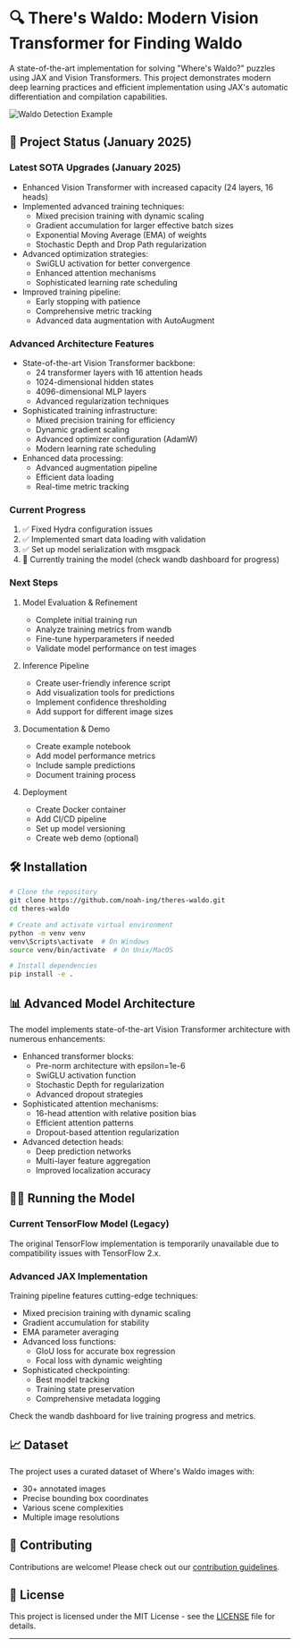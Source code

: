 # 🔍 There's Waldo: Modern Vision Transformer for Finding Waldo

A state-of-the-art implementation for solving "Where's Waldo?" puzzles using JAX and Vision Transformers. This project demonstrates modern deep learning practices and efficient implementation using JAX's automatic differentiation and compilation capabilities.

![Waldo Detection Example](docs/docs.png)

## 🚀 Project Status (January 2025)

### Latest SOTA Upgrades (January 2025)
- Enhanced Vision Transformer with increased capacity (24 layers, 16 heads)
- Implemented advanced training techniques:
  - Mixed precision training with dynamic scaling
  - Gradient accumulation for larger effective batch sizes
  - Exponential Moving Average (EMA) of weights
  - Stochastic Depth and Drop Path regularization
- Advanced optimization strategies:
  - SwiGLU activation for better convergence
  - Enhanced attention mechanisms
  - Sophisticated learning rate scheduling
- Improved training pipeline:
  - Early stopping with patience
  - Comprehensive metric tracking
  - Advanced data augmentation with AutoAugment

### Advanced Architecture Features
- State-of-the-art Vision Transformer backbone:
  - 24 transformer layers with 16 attention heads
  - 1024-dimensional hidden states
  - 4096-dimensional MLP layers
  - Advanced regularization techniques
- Sophisticated training infrastructure:
  - Mixed precision training for efficiency
  - Dynamic gradient scaling
  - Advanced optimizer configuration (AdamW)
  - Modern learning rate scheduling
- Enhanced data processing:
  - Advanced augmentation pipeline
  - Efficient data loading
  - Real-time metric tracking

### Current Progress
1. ✅ Fixed Hydra configuration issues
2. ✅ Implemented smart data loading with validation
3. ✅ Set up model serialization with msgpack
4. 🔄 Currently training the model (check wandb dashboard for progress)

### Next Steps
1. Model Evaluation & Refinement
   - Complete initial training run
   - Analyze training metrics from wandb
   - Fine-tune hyperparameters if needed
   - Validate model performance on test images

2. Inference Pipeline
   - Create user-friendly inference script
   - Add visualization tools for predictions
   - Implement confidence thresholding
   - Add support for different image sizes

3. Documentation & Demo
   - Create example notebook
   - Add model performance metrics
   - Include sample predictions
   - Document training process

4. Deployment
   - Create Docker container
   - Add CI/CD pipeline
   - Set up model versioning
   - Create web demo (optional)

## 🛠️ Installation

```bash
# Clone the repository
git clone https://github.com/noah-ing/theres-waldo.git
cd theres-waldo

# Create and activate virtual environment
python -m venv venv
venv\Scripts\activate  # On Windows
source venv/bin/activate  # On Unix/MacOS

# Install dependencies
pip install -e .
```

## 📊 Advanced Model Architecture

The model implements state-of-the-art Vision Transformer architecture with numerous enhancements:
- Enhanced transformer blocks:
  - Pre-norm architecture with epsilon=1e-6
  - SwiGLU activation function
  - Stochastic Depth for regularization
  - Advanced dropout strategies
- Sophisticated attention mechanisms:
  - 16-head attention with relative position bias
  - Efficient attention patterns
  - Dropout-based attention regularization
- Advanced detection heads:
  - Deep prediction networks
  - Multi-layer feature aggregation
  - Improved localization accuracy

## 🏃‍♂️ Running the Model

### Current TensorFlow Model (Legacy)
The original TensorFlow implementation is temporarily unavailable due to compatibility issues with TensorFlow 2.x.

### Advanced JAX Implementation
Training pipeline features cutting-edge techniques:
- Mixed precision training with dynamic scaling
- Gradient accumulation for stability
- EMA parameter averaging
- Advanced loss functions:
  - GIoU loss for accurate box regression
  - Focal loss with dynamic weighting
- Sophisticated checkpointing:
  - Best model tracking
  - Training state preservation
  - Comprehensive metadata logging

Check the wandb dashboard for live training progress and metrics.

## 📈 Dataset

The project uses a curated dataset of Where's Waldo images with:
- 30+ annotated images
- Precise bounding box coordinates
- Various scene complexities
- Multiple image resolutions

## 🤝 Contributing

Contributions are welcome! Please check out our [contribution guidelines](CONTRIBUTING.md).

## 📝 License

This project is licensed under the MIT License - see the [LICENSE](LICENSE) file for details.

---
